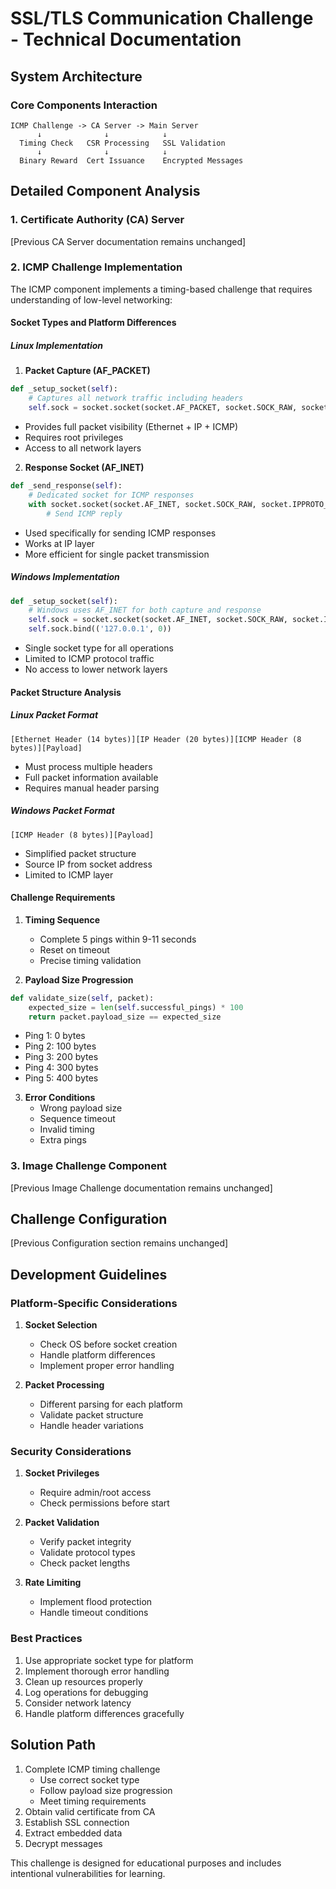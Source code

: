 # SSL/TLS Communication Challenge - Technical Documentation

## System Architecture

### Core Components Interaction
```
ICMP Challenge -> CA Server -> Main Server
      ↓              ↓            ↓
  Timing Check   CSR Processing   SSL Validation
      ↓              ↓            ↓
  Binary Reward  Cert Issuance    Encrypted Messages
```

## Detailed Component Analysis

### 1. Certificate Authority (CA) Server
[Previous CA Server documentation remains unchanged]

### 2. ICMP Challenge Implementation

The ICMP component implements a timing-based challenge that requires understanding of low-level networking:

#### Socket Types and Platform Differences

##### Linux Implementation
1. **Packet Capture (AF_PACKET)**
```python
def _setup_socket(self):
    # Captures all network traffic including headers
    self.sock = socket.socket(socket.AF_PACKET, socket.SOCK_RAW, socket.ntohs(0x0003))
```
- Provides full packet visibility (Ethernet + IP + ICMP)
- Requires root privileges
- Access to all network layers

2. **Response Socket (AF_INET)**
```python
def _send_response(self):
    # Dedicated socket for ICMP responses
    with socket.socket(socket.AF_INET, socket.SOCK_RAW, socket.IPPROTO_ICMP) as send_sock:
        # Send ICMP reply
```
- Used specifically for sending ICMP responses
- Works at IP layer
- More efficient for single packet transmission

##### Windows Implementation
```python
def _setup_socket(self):
    # Windows uses AF_INET for both capture and response
    self.sock = socket.socket(socket.AF_INET, socket.SOCK_RAW, socket.IPPROTO_ICMP)
    self.sock.bind(('127.0.0.1', 0))
```
- Single socket type for all operations
- Limited to ICMP protocol traffic
- No access to lower network layers

#### Packet Structure Analysis

##### Linux Packet Format
```
[Ethernet Header (14 bytes)][IP Header (20 bytes)][ICMP Header (8 bytes)][Payload]
```
- Must process multiple headers
- Full packet information available
- Requires manual header parsing

##### Windows Packet Format
```
[ICMP Header (8 bytes)][Payload]
```
- Simplified packet structure
- Source IP from socket address
- Limited to ICMP layer

#### Challenge Requirements

1. **Timing Sequence**
   - Complete 5 pings within 9-11 seconds
   - Reset on timeout
   - Precise timing validation

2. **Payload Size Progression**
```python
def validate_size(self, packet):
    expected_size = len(self.successful_pings) * 100
    return packet.payload_size == expected_size
```
- Ping 1: 0 bytes
- Ping 2: 100 bytes
- Ping 3: 200 bytes
- Ping 4: 300 bytes
- Ping 5: 400 bytes

3. **Error Conditions**
   - Wrong payload size
   - Sequence timeout
   - Invalid timing
   - Extra pings

### 3. Image Challenge Component
[Previous Image Challenge documentation remains unchanged]

## Challenge Configuration
[Previous Configuration section remains unchanged]

## Development Guidelines

### Platform-Specific Considerations
1. **Socket Selection**
   - Check OS before socket creation
   - Handle platform differences
   - Implement proper error handling

2. **Packet Processing**
   - Different parsing for each platform
   - Validate packet structure
   - Handle header variations

### Security Considerations
1. **Socket Privileges**
   - Require admin/root access
   - Check permissions before start

2. **Packet Validation**
   - Verify packet integrity
   - Validate protocol types
   - Check packet lengths

3. **Rate Limiting**
   - Implement flood protection
   - Handle timeout conditions

### Best Practices
1. Use appropriate socket type for platform
2. Implement thorough error handling
3. Clean up resources properly
4. Log operations for debugging
5. Consider network latency
6. Handle platform differences gracefully

## Solution Path
1. Complete ICMP timing challenge
   - Use correct socket type
   - Follow payload size progression
   - Meet timing requirements
2. Obtain valid certificate from CA
3. Establish SSL connection
4. Extract embedded data
5. Decrypt messages

This challenge is designed for educational purposes and includes intentional vulnerabilities for learning.